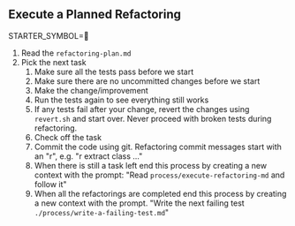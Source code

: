 ## Execute a Planned Refactoring

STARTER_SYMBOL=🧹

1. Read the `refactoring-plan.md`
2. Pick the next task
    1. Make sure all the tests pass before we start
    2. Make sure there are no uncommitted changes before we start
    3. Make the change/improvement
    4. Run the tests again to see everything still works
    5. If any tests fail after your change, revert the changes using `revert.sh` and start over. Never proceed with broken tests during refactoring.
    6. Check off the task
    7. Commit the code using git. Refactoring commit messages start with an "r", e.g. "r extract class ..."
    8. When there is still a task left end this process by creating a new context with the prompt: "Read `process/execute-refactoring-md` and follow it"
    9. When all the refactorings are completed end this process by creating a new context with the prompt. "Write the next failing test `./process/write-a-failing-test.md`"
